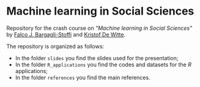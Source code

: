 # Machine learning in Social Sciences

Repository for the crash course on _"Machine learning in Social Sciences"_ by [Falco J. Bargagli-Stoffi](https://www.falcobargaglistoffi.com) and [Kristof De Witte](https://feb.kuleuven.be/kristof.dewitte).

The repository is organized as follows:
* In the folder <tt>`slides`</tt> you find the slides used for the presentation;
* In the folder <tt>`R_applications`</tt> you find the codes and datasets for the *R* applications;
* In the folder <tt>`references`</tt> you find the main references.

